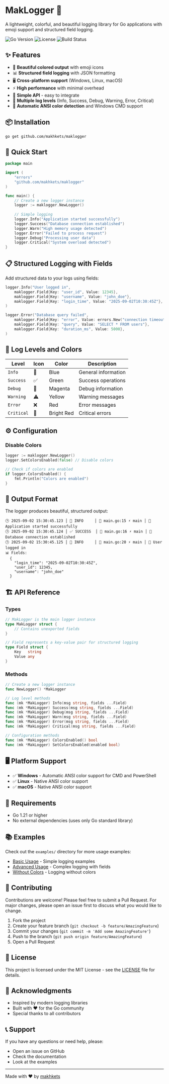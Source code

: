 # MakLogger 🚀

A lightweight, colorful, and beautiful logging library for Go applications with emoji support and structured field logging.

![Go Version](https://img.shields.io/badge/Go-1.21+-00ADD8?style=flat&logo=go)
![License](https://img.shields.io/badge/License-MIT-blue.svg)
![Build Status](https://img.shields.io/badge/build-passing-brightgreen)

## ✨ Features

- 🎨 **Beautiful colored output** with emoji icons
- 📊 **Structured field logging** with JSON formatting
- 🖥️ **Cross-platform support** (Windows, Linux, macOS)
- ⚡ **High performance** with minimal overhead
- 🔧 **Simple API** - easy to integrate
- 🎯 **Multiple log levels** (Info, Success, Debug, Warning, Error, Critical)
- 🌈 **Automatic ANSI color detection** and Windows CMD support

## 📦 Installation

```bash
go get github.com/makhkets/maklogger
```

## 🚀 Quick Start

```go
package main

import (
    "errors"
    "github.com/makhkets/maklogger"
)

func main() {
    // Create a new logger instance
    logger := maklogger.NewLogger()
    
    // Simple logging
    logger.Info("Application started successfully")
    logger.Success("Database connection established")
    logger.Warn("High memory usage detected")
    logger.Error("Failed to process request")
    logger.Debug("Processing user data")
    logger.Critical("System overload detected")
}
```

## 📋 Structured Logging with Fields

Add structured data to your logs using fields:

```go
logger.Info("User logged in",
    maklogger.Field{Key: "user_id", Value: 12345},
    maklogger.Field{Key: "username", Value: "john_doe"},
    maklogger.Field{Key: "login_time", Value: "2025-09-02T10:30:45Z"},
)

logger.Error("Database query failed",
    maklogger.Field{Key: "error", Value: errors.New("connection timeout")},
    maklogger.Field{Key: "query", Value: "SELECT * FROM users"},
    maklogger.Field{Key: "duration_ms", Value: 5000},
)
```

## 🎨 Log Levels and Colors

| Level | Icon | Color | Description |
|-------|------|-------|-------------|
| `Info` | 📝 | Blue | General information |
| `Success` | ✅ | Green | Success operations |
| `Debug` | 🐛 | Magenta | Debug information |
| `Warning` | ⚠️ | Yellow | Warning messages |
| `Error` | ❌ | Red | Error messages |
| `Critical` | 🛑 | Bright Red | Critical errors |

## ⚙️ Configuration

### Disable Colors

```go
logger := maklogger.NewLogger()
logger.SetColorsEnabled(false) // Disable colors

// Check if colors are enabled
if logger.ColorsEnabled() {
    fmt.Println("Colors are enabled")
}
```

## 📁 Output Format

The logger produces beautiful, structured output:

```
🕒 2025-09-02 15:30:45.123 │ 📝 INFO     │ 📁 main.go:15 ⚡ main │ 💬 Application started successfully
🕒 2025-09-02 15:30:45.124 │ ✅ SUCCESS  │ 📁 main.go:16 ⚡ main │ 💬 Database connection established
🕒 2025-09-02 15:30:45.125 │ 📝 INFO     │ 📁 main.go:20 ⚡ main │ 💬 User logged in
📊 Fields:
  {
    "login_time": "2025-09-02T10:30:45Z",
    "user_id": 12345,
    "username": "john_doe"
  }
```

## 🏗️ API Reference

### Types

```go
// MakLogger is the main logger instance
type MakLogger struct {
    // Contains unexported fields
}

// Field represents a key-value pair for structured logging
type Field struct {
    Key   string
    Value any
}
```

### Methods

```go
// Create a new logger instance
func NewLogger() *MakLogger

// Log level methods
func (mk *MakLogger) Info(msg string, fields ...Field)
func (mk *MakLogger) Success(msg string, fields ...Field) 
func (mk *MakLogger) Debug(msg string, fields ...Field)
func (mk *MakLogger) Warn(msg string, fields ...Field)
func (mk *MakLogger) Error(msg string, fields ...Field)
func (mk *MakLogger) Critical(msg string, fields ...Field)

// Configuration methods
func (mk *MakLogger) ColorsEnabled() bool
func (mk *MakLogger) SetColorsEnabled(enabled bool)
```

## 🖥️ Platform Support

- ✅ **Windows** - Automatic ANSI color support for CMD and PowerShell
- ✅ **Linux** - Native ANSI color support
- ✅ **macOS** - Native ANSI color support

## 🔧 Requirements

- Go 1.21 or higher
- No external dependencies (uses only Go standard library)

## 📚 Examples

Check out the `examples/` directory for more usage examples:

- [Basic Usage](examples/basic/main.go) - Simple logging examples
- [Advanced Usage](examples/advanced/main.go) - Complex logging with fields
- [Without Colors](examples/no-colors/main.go) - Logging without colors

## 🤝 Contributing

Contributions are welcome! Please feel free to submit a Pull Request. For major changes, please open an issue first to discuss what you would like to change.

1. Fork the project
2. Create your feature branch (`git checkout -b feature/AmazingFeature`)
3. Commit your changes (`git commit -m 'Add some AmazingFeature'`)
4. Push to the branch (`git push origin feature/AmazingFeature`)
5. Open a Pull Request

## 📄 License

This project is licensed under the MIT License - see the [LICENSE](LICENSE) file for details.

## 🙏 Acknowledgments

- Inspired by modern logging libraries
- Built with ❤️ for the Go community
- Special thanks to all contributors

## 📞 Support

If you have any questions or need help, please:

- Open an issue on GitHub
- Check the documentation
- Look at the examples

---

Made with ❤️ by [makhkets](https://github.com/makhkets)